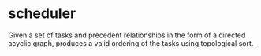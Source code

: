 # scheduler

Given a set of tasks and precedent relationships in the form of a directed
acyclic graph, produces a valid ordering of the tasks using topological sort.
